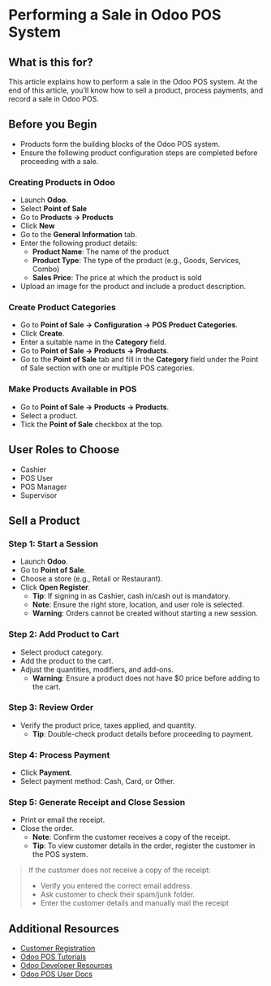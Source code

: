 # Performing a Sale in Odoo POS System

## What is this for?
This article explains how to perform a sale in the Odoo POS system. At the end of this article, you’ll know how to sell a product, process payments, and record a sale in Odoo POS.

## Before you Begin
- Products form the building blocks of the Odoo POS system. 
- Ensure the following product configuration steps are completed before proceeding with a sale.

### Creating Products in Odoo
- Launch **Odoo**.
- Select **Point of Sale**
- Go to **Products → Products**
- Click **New**
- Go to the **General Information** tab.
- Enter the following product details:
   - **Product Name**: The name of the product
   - **Product Type**: The type of the product (e.g., Goods, Services, Combo)
   - **Sales Price**: The price at which the product is sold
- Upload an image for the product and include a product description.

### Create Product Categories
- Go to **Point of Sale → Configuration → POS Product Categories**.
- Click **Create**.
- Enter a suitable name in the **Category** field.
- Go to **Point of Sale → Products → Products**.
- Go to the **Point of Sale** tab and fill in the **Category** field under the Point of Sale section with one or multiple POS categories.

### Make Products Available in POS
- Go to **Point of Sale → Products → Products**.
- Select a product.
- Tick the **Point of Sale** checkbox at the top.

## User Roles to Choose
- Cashier  
- POS User  
- POS Manager  
- Supervisor  

## Sell a Product

### Step 1: Start a Session
- Launch **Odoo**.
- Go to **Point of Sale**.
- Choose a store (e.g., Retail or Restaurant).
- Click **Open Register**.
   - **Tip**: If signing in as Cashier, cash in/cash out is mandatory.  
   - **Note**: Ensure the right store, location, and user role is selected.  
   - **Warning**: Orders cannot be created without starting a new session.

### Step 2: Add Product to Cart
- Select product category.
- Add the product to the cart.
- Adjust the quantities, modifiers, and add-ons.
   - **Warning**: Ensure a product does not have $0 price before adding to the cart.

### Step 3: Review Order
- Verify the product price, taxes applied, and quantity.
   - **Tip**: Double-check product details before proceeding to payment.

### Step 4: Process Payment
- Click **Payment**.
- Select payment method: Cash, Card, or Other.

### Step 5: Generate Receipt and Close Session
- Print or email the receipt.
- Close the order.
   - **Note**: Confirm the customer receives a copy of the receipt.  
   - **Tip**: To view customer details in the order, register the customer in the POS system.


> If the customer does not receive a copy of the receipt:
> - Verify you entered the correct email address.
> - Ask customer to check their spam/junk folder.
> - Enter the customer details and manually mail the receipt

## Additional Resources

- [Customer Registration](https://www.odoo.com/documentation/13.0/applications/sales/point_of_sale/overview/register.html?utm_source=chatgpt.com)
- [Odoo POS Tutorials](https://www.odoo.com/documentation/19.0/applications.html)  
- [Odoo Developer Resources](https://www.odoo.com/documentation/19.0/developer.html)  
- [Odoo POS User Docs](https://www.odoo.com/documentation/19.0/applications/sales/point_of_sale.html)  